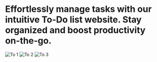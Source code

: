 # Effortlessly manage tasks with our intuitive To-Do list website. Stay organized and boost productivity on-the-go.


![To 1](https://github.com/chinmayr633/To_Do_List/assets/112052839/31fe8351-9fa5-4095-b2ea-dd64f1be5fd4)
![To 2](https://github.com/chinmayr633/To_Do_List/assets/112052839/406a69ad-ee60-4c02-b9c5-12ee540b10ff)
![To 3](https://github.com/chinmayr633/To_Do_List/assets/112052839/284fd6a8-a158-43ef-9615-cc3178213ddc)
